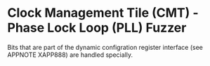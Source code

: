 # Clock Management Tile (CMT) - Phase Lock Loop (PLL) Fuzzer

Bits that are part of the dynamic configration register interface (see APPNOTE
XAPP888) are handled specially.
